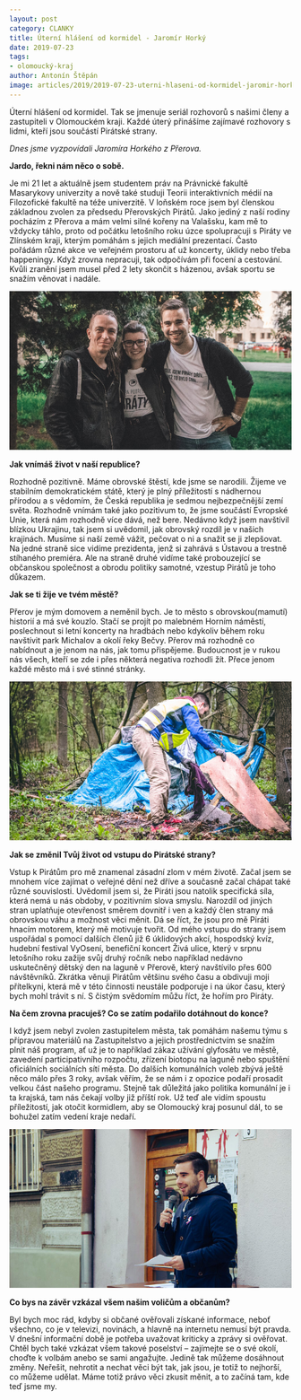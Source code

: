 ```yaml
---
layout: post
category: CLANKY
title: Úterní hlášení od kormidel - Jaromír Horký
date: 2019-07-23
tags: 
- olomoucký-kraj
author: Antonín Štěpán
image: articles/2019/2019-07-23-uterni-hlaseni-od-kormidel-jaromir-horky.jpg  #751x422 pixelu
---
```

Úterní hlášení od kormidel. Tak se jmenuje seriál rozhovorů s našimi členy a zastupiteli v Olomouckém kraji. Každé úterý přinášíme zajímavé rozhovory s lidmi, kteří jsou součástí Pirátské strany.

*Dnes jsme vyzpovídali Jaromíra Horkého z Přerova.*

**Jardo, řekni nám něco o sobě.**

Je mi 21 let a aktuálně jsem studentem práv na Právnické fakultě Masarykovy univerzity a nově také studuji Teorii interaktivních médií na Filozofické fakultě na téže univerzitě. V loňském roce jsem byl členskou základnou zvolen za předsedu Přerovských Pirátů. Jako jediný z naší rodiny pocházím z Přerova a mám velmi silné kořeny na Valašsku, kam mě to vždycky táhlo, proto od počátku letošního roku úzce spolupracuji s Piráty ve Zlínském kraji, kterým pomáhám s jejich mediální prezentací. Často pořádám různé akce ve veřejném prostoru ať už koncerty, úklidy nebo třeba happeningy. Když zrovna nepracuji, tak odpočívám při focení a cestování. Kvůli zranění jsem musel před 2 lety skončit s házenou, avšak sportu se snažím věnovat i nadále.

![Jaromír Horký](/assets/img/miscellaneous/uterni-hlaseni-od-kormidel-jaromir-horky-1.jpg) 

**Jak vnímáš život v naší republice?**

Rozhodně pozitivně. Máme obrovské štěstí, kde jsme se narodili. Žijeme ve stabilním demokratickém státě, který je plný příležitostí s nádhernou přírodou a s vědomím, že Česká republika je sedmou nejbezpečnější zemí světa. Rozhodně vnímám také jako pozitivum to, že jsme součástí Evropské Unie, která nám rozhodně více dává, než bere. Nedávno když jsem navštívil blízkou Ukrajinu, tak jsem si uvědomil, jak obrovský rozdíl je v našich krajinách. Musíme si naší země vážit, pečovat o ni a snažit se ji zlepšovat. Na jedné straně sice vidíme prezidenta, jenž si zahrává s Ústavou a trestně stíhaného premiéra. Ale na straně druhé vidíme také probouzející se občanskou společnost a obrodu politiky samotné, vzestup Pirátů je toho důkazem.

**Jak se ti žije ve tvém městě?**

Přerov je mým domovem a neměnil bych. Je to město s obrovskou(mamutí) historií a má své kouzlo. Stačí se projít po malebném Horním náměstí, poslechnout si letní koncerty na hradbách nebo kdykoliv během roku navštívit park Michalov a okolí řeky Bečvy. Přerov má rozhodně co nabídnout a je jenom na nás, jak tomu přispějeme. Budoucnost je v rukou nás všech, kteří se zde i přes některá negativa rozhodli žít. Přece jenom každé město má i své stinné stránky.

![Jaromír Horký](/assets/img/miscellaneous/uterni-hlaseni-od-kormidel-jaromir-horky-2.jpg) 

**Jak se změnil Tvůj život od vstupu do Pirátské strany?**
 
Vstup k Pirátům pro mě znamenal zásadní zlom v mém životě. Začal jsem se mnohem více zajímat o veřejné dění než dříve a současně začal chápat také různé souvislosti. Uvědomil jsem si, že Piráti jsou natolik specifická síla, která nemá u nás obdoby, v pozitivním slova smyslu. Narozdíl od jiných stran uplatňuje otevřenost směrem dovnitř i ven a každý člen strany má obrovskou váhu a možnost věci měnit. Dá se říct, že jsou pro mě Piráti hnacím motorem, který mě motivuje tvořit. Od mého vstupu do strany jsem uspořádal s pomocí dalších členů již 6 úklidových akcí, hospodský kvíz, hudební festival VyOsení, benefiční koncert Živá ulice, který v srpnu letošního roku zažije svůj druhý ročník nebo například nedávno uskutečněný dětský den na laguně v Přerově, který navštívilo přes 600 návštěvníků. Zkrátka věnuji Pirátům většinu svého času a obdivuji moji přítelkyni, která mě v této činnosti neustále podporuje i na úkor času, který bych mohl trávit s ní. S čistým svědomím můžu říct, že hořím pro Piráty.

**Na čem zrovna pracuješ? Co se zatím podařilo dotáhnout do konce?**

I když jsem nebyl zvolen zastupitelem města, tak pomáhám našemu týmu s přípravou materiálů na Zastupitelstvo a jejich prostřednictvím se snažím plnit náš program, ať už je to například zákaz užívání glyfosátu ve městě, zavedení participativního rozpočtu, zřízení biotopu na laguně nebo spuštění oficiálních sociálních sítí města. Do dalších komunálních voleb zbývá ještě něco málo přes 3 roky, avšak věřím, že se nám i z opozice podaří prosadit velkou část našeho programu. Stejně tak důležitá jako politika komunální je i ta krajská, tam nás čekají volby již příští rok. Už teď ale vidím spoustu příležitostí, jak otočit kormidlem, aby se Olomoucký kraj posunul dál, to se bohužel zatím vedení kraje nedaří.

![Jaromír Horký](/assets/img/miscellaneous/uterni-hlaseni-od-kormidel-jaromir-horky-3.jpg) 

**Co bys na závěr vzkázal všem našim voličům a občanům?**

Byl bych moc rád, kdyby si občané ověřovali získané informace, neboť všechno, co je v televizi, novinách, a hlavně na internetu nemusí být pravda. V dnešní informační době je potřeba uvažovat kriticky a zprávy si ověřovat. Chtěl bych také vzkázat všem takové poselství – zajímejte se o své okolí, choďte k volbám anebo se sami angažujte. Jedině tak můžeme dosáhnout změny. Neřešit, nehrotit a nechat věci být tak, jak jsou, je totiž to nejhorší, co můžeme udělat. Máme totiž právo věci zkusit měnit, a to začíná tam, kde teď jsme my.